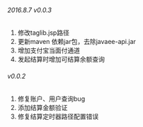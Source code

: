 ###### 2016.8.7 v0.0.3
1. 修改taglib.jsp路径
2. 更新maven 依赖jar包，去除javaee-api.jar
3. 增加支付宝当面付通道
4. 发起结算时增加可结算余额查询

###### v0.0.2
1. 修复账户、用户查询bug
2. 添加结算金额验证
3. 修复结算定时器路径配置错误
